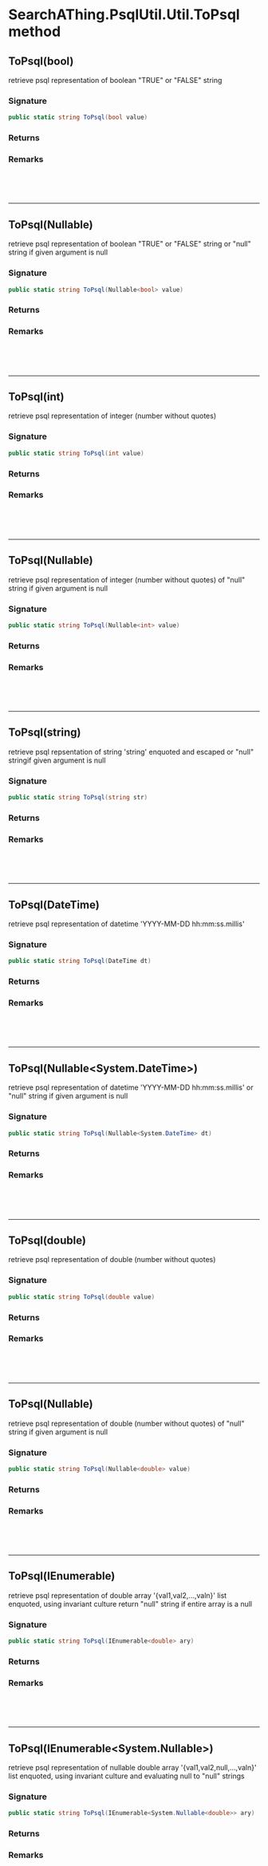 # SearchAThing.PsqlUtil.Util.ToPsql method
## ToPsql(bool)
retrieve psql representation of boolean
            "TRUE" or "FALSE" string

### Signature
```csharp
public static string ToPsql(bool value)
```
### Returns

### Remarks


<p>&nbsp;</p>
<p>&nbsp;</p>
<hr/>

## ToPsql(Nullable<bool>)
retrieve psql representation of boolean
            "TRUE" or "FALSE" string
            or "null" string if given argument is null

### Signature
```csharp
public static string ToPsql(Nullable<bool> value)
```
### Returns

### Remarks


<p>&nbsp;</p>
<p>&nbsp;</p>
<hr/>

## ToPsql(int)
retrieve psql representation of integer
            (number without quotes)

### Signature
```csharp
public static string ToPsql(int value)
```
### Returns

### Remarks


<p>&nbsp;</p>
<p>&nbsp;</p>
<hr/>

## ToPsql(Nullable<int>)
retrieve psql representation of integer
            (number without quotes)
            of "null" string if given argument is null

### Signature
```csharp
public static string ToPsql(Nullable<int> value)
```
### Returns

### Remarks


<p>&nbsp;</p>
<p>&nbsp;</p>
<hr/>

## ToPsql(string)
retrieve psql repsentation of string
            'string' enquoted and escaped
            or "null" stringif given argument is null

### Signature
```csharp
public static string ToPsql(string str)
```
### Returns

### Remarks


<p>&nbsp;</p>
<p>&nbsp;</p>
<hr/>

## ToPsql(DateTime)
retrieve psql representation of datetime
            'YYYY-MM-DD hh:mm:ss.millis'

### Signature
```csharp
public static string ToPsql(DateTime dt)
```
### Returns

### Remarks


<p>&nbsp;</p>
<p>&nbsp;</p>
<hr/>

## ToPsql(Nullable<System.DateTime>)
retrieve psql representation of datetime
            'YYYY-MM-DD hh:mm:ss.millis'
            or "null" string if given argument is null

### Signature
```csharp
public static string ToPsql(Nullable<System.DateTime> dt)
```
### Returns

### Remarks


<p>&nbsp;</p>
<p>&nbsp;</p>
<hr/>

## ToPsql(double)
retrieve psql representation of double
            (number without quotes)

### Signature
```csharp
public static string ToPsql(double value)
```
### Returns

### Remarks


<p>&nbsp;</p>
<p>&nbsp;</p>
<hr/>

## ToPsql(Nullable<double>)
retrieve psql representation of double
            (number without quotes)
            of "null" string if given argument is null

### Signature
```csharp
public static string ToPsql(Nullable<double> value)
```
### Returns

### Remarks


<p>&nbsp;</p>
<p>&nbsp;</p>
<hr/>

## ToPsql(IEnumerable<double>)
retrieve psql representation of double array
            '{val1,val2,...,valn}'
            list enquoted, using invariant culture
            return "null" string if entire array is a null

### Signature
```csharp
public static string ToPsql(IEnumerable<double> ary)
```
### Returns

### Remarks


<p>&nbsp;</p>
<p>&nbsp;</p>
<hr/>

## ToPsql(IEnumerable<System.Nullable<double>>)
retrieve psql representation of nullable double array
            '{val1,val2,null,...,valn}'
            list enquoted, using invariant culture and evaluating null to "null" strings

### Signature
```csharp
public static string ToPsql(IEnumerable<System.Nullable<double>> ary)
```
### Returns

### Remarks


